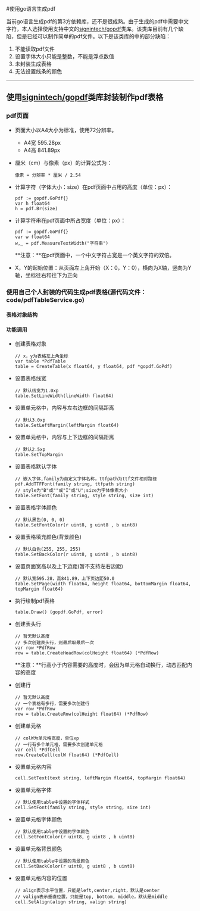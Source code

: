 #使用go语言生成pdf

当前go语言生成pdf的第3方依赖库，还不是很成熟。由于生成的pdf中需要中文字符，本人选择使用支持中文的[signintech/gopdf](https://github.com/signintech/gopdf)类库。该类库目前有几个缺陷，但是已经可以制作简单的pdf文件。以下是该类库的中的部分缺陷：
  1. 不能读取pdf文件
  2. 设置字体大小只能是整数，不能是浮点数值
  3. 未封装生成表格
  4. 无法设置线条的颜色
  
********************************************************************************

## 使用[signintech/gopdf](https://github.com/signintech/gopdf)类库封装制作pdf表格

### pdf页面

* 页面大小以A4大小为标准，使用72分辨率。
  * A4宽 595.28px
  * A4高 841.89px
  
* 厘米（cm）与像素（px）的计算公式为：

      像素 = 分辨率 * 厘米 / 2.54
        
* 计算字符（字体大小：size）在pdf页面中占用的高度（单位：px）：

      pdf := gopdf.GoPdf{}
      var h float64
      h = pdf.Br(size)
        
* 计算字符串在pdf页面中所占宽度（单位：px）：

      pdf := gopdf.GoPdf{}
      var w float64
      w,_ = pdf.MeasureTextWidth("字符串")
        
  **注意：**在pdf页面中，一个中文字符占宽是一个英文字符的双倍。
* X，Y的起始位置：从页面左上角开始（X：0，Y：0），横向为X轴，竖向为Y轴，坐标往右和往下为正向

### 使用自己个人封装的代码生成pdf表格(源代码文件：code/pdfTableService.go)

#### 表格对象结构



#### 功能调用

* 创建表格对象

      // x，y为表格左上角坐标
      var table *PdfTable
      table = CreateTable(x float64, y float64, pdf *gopdf.GoPdf)
    
* 设置表格线宽

      // 默认线宽为1.0xp
      table.SetLineWidth(lineWidth float64)
    
* 设置单元格中，内容与左右边框的间隔距离
      
      // 默认3.0xp
      table.SetLeftMargin(leftMargin float64)
      
* 设置单元格中，内容与上下边框的间隔距离

      // 默认2.5xp
      table.SetTopMargin
    
* 设置表格默认字体

      // 嵌入字体,family为自定义字体名称，ttfpath为ttf文件相对路径
      pdf.AddTTFFont(family string, ttfpath string)
      // style为"B"或""或"I"或"U";size为字体像素大小
      table.SetFont(family string, style string, size int)
    
* 设置表格字体颜色
    
      // 默认黑色(0, 0, 0)
      table.SetFontColor(r uint8, g uint8 , b uint8) 
    
* 设置表格填充颜色(背景颜色)

      // 默认白色(255, 255, 255)
      table.SetBackColor(r uint8, g uint8 , b uint8)
    
* 设置页面宽高以及上下边距(暂不支持左右边距)

      // 默认宽595.28，高841.89，上下页边距50.0
      table.SetPage(width float64, height float64, bottomMargin float64, topMargin float64)
      
* 执行绘制pdf表格
      
      table.Draw() (gopdf.GoPdf, error)
    
* 创建表头行

      // 暂无默认高度
      // 多次创建表头行，则最后取最后一次
      var row *PdfRow
      row = table.CreateHeadRow(colHeight float64) (*PdfRow)
      
  **注意：**行高小于内容需要的高度时，会因为单元格自动换行，动态匹配内容的高度
  
* 创建行

      // 暂无默认高度
      // 一个表格有多行，需要多次创建行
      var row *PdfRow
      row = table.CreateRow(colHeight float64) (*PdfRow)
      
* 创建单元格

      // colW为单元格宽度，单位xp
      // 一行有多个单元格，需要多次创建单元格
      var cell *PdfCell
      row.CreateCell(colW float64) (*PdfCell)
      
* 设置单元格内容

      cell.SetText(text string, leftMargin float64, topMargin float64)
      
* 设置单元格字体
      
      // 默认使用table中设置的字体样式
      cell.SetFont(family string, style string, size int)
      
* 设置单元格字体颜色

      // 默认使用table中设置的字体颜色
      cell.SetFontColor(r uint8, g uint8 , b uint8)
      
* 设置单元格背景颜色

      // 默认使用table中设置的背景颜色
      cell.SetBackColor(r uint8, g uint8 , b uint8) 
      
* 设置单元格内容的位置

      // align表示水平位置，只能是left,center,right，默认是center
      // valign表示垂直位置，只能是top, bottom, middle，默认是middle
      cell.SetAlign(align string, valign string)
      


